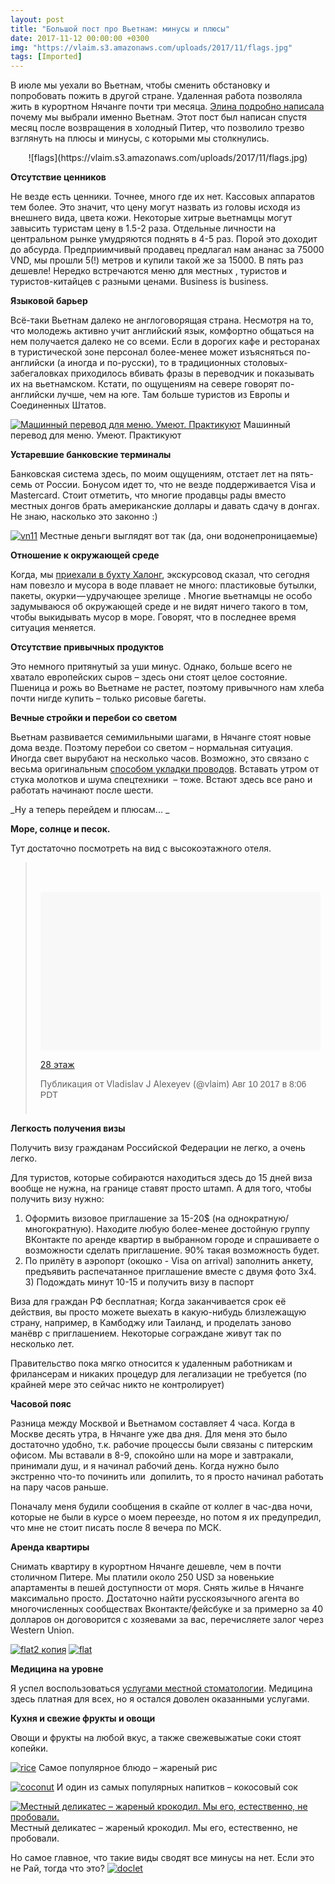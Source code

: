 ```yaml
---
layout: post
title: "Большой пост про Вьетнам: минусы и плюсы"
date: 2017-11-12 00:00:00 +0300
img: "https://vlaim.s3.amazonaws.com/uploads/2017/11/flags.jpg"
tags: [Imported]
---
```


В июле мы уехали во Вьетнам, чтобы сменить обстановку и попробовать пожить в другой стране. Удаленная работа позволяла жить в курортном Нячанге почти три месяца. [Элина подробно написала](https://krentsler.com/ru/vietnam/) почему мы выбрали именно Вьетнам. Этот пост был написан спустя месяц после возвращения в холодный Питер, что позволило трезво взглянуть на плюсы и минусы, с которыми мы столкнулись.

<center>![flags](https://vlaim.s3.amazonaws.com/uploads/2017/11/flags.jpg)</center>

**Отсутствие ценников**

Не везде есть ценники. Точнее, много где их нет. Кассовых аппаратов тем более. Это значит, что цену могут назвать из головы исходя из внешнего вида, цвета кожи. Некоторые хитрые вьетнамцы могут завысить туристам цену в 1.5-2 раза. Отдельные личности на центральном рынке умудряются поднять в 4-5 раз. Порой это доходит до абсурда. Предприимчивый продавец предлагал нам ананас за 75000 VND, мы прошли 5(!) метров и купили такой же за 15000\. В пять раз дешевле! Нередко встречаются меню для местных , туристов и туристов-китайцев с разными ценами. Business is business.

**Языковой барьер**

Всё-таки Вьетнам далеко не англоговорящая страна. Несмотря на то, что молодежь активно учит английский язык, комфортно общаться на нем получается далеко не со всеми. Если в дорогих кафе и ресторанах в туристической зоне персонал более-менее может изъясняться по-английски (а иногда и по-русски), то в традиционных столовых-забегаловках приходилось вбивать фразы в переводчик и показывать их на вьетнамском. Кстати, по ощущениям на севере говорят по-английски лучше, чем на юге. Там больше туристов из Европы и Соединенных Штатов.

[![Машинный перевод для меню. Умеют. Практикуют](https://vlaim.s3.amazonaws.com/uploads/2017/11/2017-11-12-17.11.54.jpg)](https://vlaim.s3.amazonaws.com/uploads/2017/11/2017-11-12-17.11.54.jpg) Машинный перевод для меню. Умеют. Практикуют

**Устаревшие банковские терминалы**

Банковская система здесь, по моим ощущениям, отстает лет на пять-семь от России. Бонусом идет то, что не везде поддерживается Visa и Mastercard. Стоит отметить, что многие продавцы рады вместо местных донгов брать американские доллары и давать сдачу в донгах. Не знаю, насколько это законно :)

[![vn11](https://vlaim.s3.amazonaws.com/uploads/2017/10/vn11.jpg)](https://vlaim.s3.amazonaws.com/uploads/2017/10/vn11.jpg) Местные деньги выглядят вот так (да, они водонепроницаемые)

**Отношение к окружающей среде**

Когда, мы [приехали в бухту Халонг](https://blog.alexeyev.me/2017/09/haiphong/ "Хайфон, бухта Халонг"), экскурсовод сказал, что сегодня нам повезло и мусора в воде плавает не много: пластиковые бутылки, пакеты, окурки — удручающее зрелище . Многие вьетнамцы не особо задумываюся об окружающей среде и не видят ничего такого в том, чтобы выкидывать мусор в море. Говорят, что в последнее время ситуация меняется.

**Отсутствие привычных продуктов**

Это немного притянутый за уши минус. Однако, больше всего не хватало европейских сыров – здесь они стоят целое состояние. Пшеница и рожь во Вьетнаме не растет, поэтому привычного нам хлеба почти нигде купить – только рисовые багеты.

**Вечные стройки и перебои со светом**

Вьетнам развивается семимильными шагами, в Нячанге стоят новые дома везде. Поэтому перебои со светом – нормальная ситуация. Иногда свет вырубают на несколько часов. Возможно, это связано с весьма оригинальным [способом укладки проводов](https://t.me/vietnotes/57). Вставать утром от стука молотков и шума спецтехники  – тоже. Встают здесь все рано и работать начинают после шести.

_Ну а теперь перейдем и плюсам... _

**Море, солнце и песок.**

Тут достаточно посмотреть на вид с высокоэтажного отеля.

> <div style="padding: 8px;">
> 
> <div style="background: #F8F8F8; line-height: 0; margin-top: 40px; padding: 28.194444444444443% 0; text-align: center; width: 100%;"></div>
> 
> [28 этаж](https://www.instagram.com/p/BXniDpUl8V2/)
> 
> Публикация от Vladislav J Alexeyev (@vlaim) <time style="font-family: Arial,sans-serif; font-size: 14px; line-height: 17px;" datetime="2017-08-10T15:06:17+00:00">Авг 10 2017 в 8:06 PDT</time>
> 
> </div>

<script src="//platform.instagram.com/en_US/embeds.js" async="" defer="defer"></script>

**Легкость получения визы**

Получить визу гражданам Российской Федерации не легко, а очень легко.

Для туристов, которые собираются находиться здесь до 15 дней виза вообще не нужна, на границе ставят просто штамп.
А для того, чтобы получить визу нужно:
1) Оформить визовое приглашение за 15-20$ (на однократную/многократную). Находите любую более-менее достойную группу ВКонтакте по аренде квартир в выбранном городе и спрашиваете о возможности сделать приглашение. 90% такая возможность будет.
2) По прилёту в аэропорт (окошко - Visa on arrival) заполнить анкету, предъявить распечатанное приглашение вместе с двумя фото 3х4.
3) Подождать минут 10-15 и получить визу в паспорт

Виза для граждан РФ бесплатная; Когда заканчивается срок её действия, вы просто можете выехать в какую-нибудь близлежащую страну, например, в Камбоджу или Таиланд, и проделать заново манёвр с приглашением. Некоторые сограждане живут так по несколько лет.

Правительство пока мягко относится к удаленным работникам и фрилансерам и никаких процедур для легализации не требуется (по крайней мере это сейчас никто не контролирует)

**Часовой пояс**

Разница между Москвой и Вьетнамом составляет 4 часа. Когда в Москве десять утра, в Нячанге уже два дня. Для меня это было достаточно удобно, т.к. рабочие процессы были связаны с питерским офисом. Мы вставали в 8-9, спокойно шли на море и завтракали, принимали душ, и я начинал рабочий день. Когда нужно было экстренно что-то починить или  допилить, то я просто начинал работать на пару часов раньше.

Поначалу меня будили сообщения в скайпе от коллег в час-два ночи, которые не были в курсе о моем переезде, но потом я их предупредил, что мне не стоит писать после 8 вечера по МСК.

**Аренда квартиры**

Снимать квартиру в курортном Нячанге дешевле, чем в почти столичном Питере. Мы платили около 250 USD за новенькие апартаменты в пешей доступности от моря. Снять жилье в Нячанге максимально просто. Достаточно найти русскоязычного агента во многочисленных сообществах Вконтакте/фейсбуке и за примерно за 40 долларов он договорится с хозяевами за вас, перечисляете залог через Western Union.

[![flat2 копия](https://vlaim.s3.amazonaws.com/uploads/2017/11/flat2-kopiya.jpg)](https://vlaim.s3.amazonaws.com/uploads/2017/11/flat2-kopiya.jpg) [![flat](https://vlaim.s3.amazonaws.com/uploads/2017/11/flat.jpg)](https://vlaim.s3.amazonaws.com/uploads/2017/11/flat.jpg)

**Медицина на уровне**

Я успел воспользоваться [услугами местной стоматологии](https://blog.alexeyev.me/2017/08/tooth-nha-trang/). Медицина здесь платная для всех, но я остался доволен оказанными услугами.

**Кухня и свежие фрукты и овощи**

Овощи и фрукты на любой вкус, а также свежевыжатые соки стоят копейки.

[![rice](https://vlaim.s3.amazonaws.com/uploads/2017/10/rice.jpg)](https://vlaim.s3.amazonaws.com/uploads/2017/10/rice.jpg) Самое популярное блюдо – жареный рис

[![coconut](https://vlaim.s3.amazonaws.com/uploads/2017/10/coconut.jpg)](https://vlaim.s3.amazonaws.com/uploads/2017/10/coconut.jpg) И один из самых популярных напитков – кокосовый сок

[![Местный деликатес – жареный крокодил. Мы его, естественно, не пробовали. ](https://vlaim.s3.amazonaws.com/uploads/2017/11/crocodile1.jpg)](https://vlaim.s3.amazonaws.com/uploads/2017/11/crocodile1.jpg) Местный деликатес – жареный крокодил. Мы его, естественно, не пробовали.

Но самое главное, что такие виды сводят все минусы на нет. Если это не Рай, тогда что это?
[![doclet](https://vlaim.s3.amazonaws.com/uploads/2017/11/doclet.jpg)](https://vlaim.s3.amazonaws.com/uploads/2017/11/doclet.jpg)